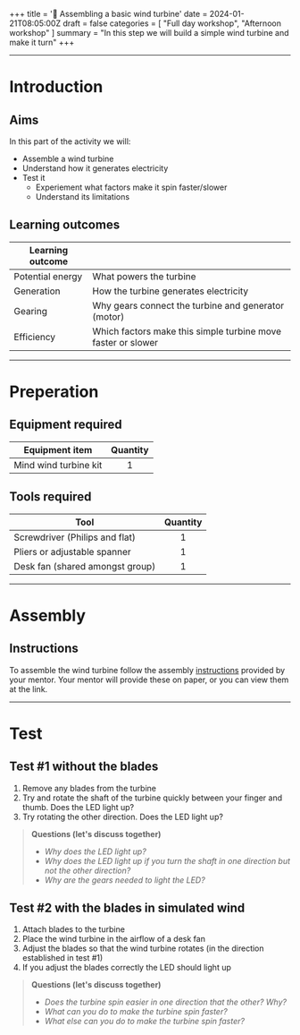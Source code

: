 +++
title = '🔧 Assembling a basic wind turbine'
date = 2024-01-21T08:05:00Z
draft = false
categories = [ "Full day workshop", "Afternoon workshop" ]
summary = "In this step we will build a simple wind turbine and make it turn"
+++

---

# Introduction

## Aims
In this part of the activity we will:
* Assemble a wind turbine
* Understand how it generates electricity
* Test it
  * Experiement what factors make it spin faster/slower
  * Understand its limitations

## Learning outcomes

| Learning outcome |                                                              |
| ---------------- | ------------------------------------------------------------ |
| Potential energy | What powers the turbine                                      |
| Generation       | How the turbine generates electricity                        |
| Gearing          | Why gears connect the turbine and generator (motor)          |
| Efficiency       | Which factors make this simple turbine move faster or slower |

---

# Preperation

## Equipment required

| Equipment item        | Quantity |
| --------------------- | :------: |
| Mind wind turbine kit |    1     |

## Tools required

| Tool                            | Quantity |
| ------------------------------- | :------: |
| Screwdriver (Philips and flat)  |    1     |
| Pliers or adjustable spanner    |    1     |
| Desk fan (shared amongst group) |    1     |

---

# Assembly

## Instructions

To assemble the wind turbine follow the assembly [instructions](https://drive.google.com/file/d/1a_SXCAKlSGLDT8yWWpcA-Sj3j0ReLlv3/view) provided by your mentor. Your mentor will provide these on paper, or you can view them at the link.

---

# Test

## Test #1 without the blades

1. Remove any blades from the turbine
2. Try and rotate the shaft of the turbine quickly between your finger and thumb. Does the LED light up?
3. Try rotating the other direction. Does the LED light up?


>**Questions (let's discuss together)**
>* *Why does the LED light up?*
>* *Why does the LED light up if you turn the shaft in one direction but not the other direction?*
>* *Why are the gears needed to light the LED?*

## Test #2 with the blades in simulated wind

1. Attach blades to the turbine
2. Place the wind turbine in the airflow of a desk fan
3. Adjust the blades so that the wind turbine rotates (in the direction established in test #1)
4. If you adjust the blades correctly the LED should light up

>**Questions (let's discuss together)**
>* *Does the turbine spin easier in one direction that the other? Why?*
>* *What can you do to make the turbine spin faster?*
>* *What else can you do to make the turbine spin faster?*
